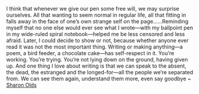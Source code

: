 I think that whenever we give our pen some free will, we may surprise ourselves. All that wanting to seem normal in regular life, all that fitting in falls away in the face of one’s own strange self on the page……Reminding myself that no one else would ever see what I wrote—with my ballpoint pen in my wide-ruled spiral notebook—helped me be less censored and less afraid. Later, I could decide to show or not, because whether anyone ever read it was not the most important thing. Writing or making anything—a poem, a bird feeder, a chocolate cake—has self-respect in it. You’re working. You’re trying. You’re not lying down on the ground, having given up. And one thing I love about writing is that we can speak to the absent, the dead, the estranged and the longed-for—all the people we’re separated from. We can see them again, understand them more, even say goodbye ~ [Sharon Olds](https://emea01.safelinks.protection.outlook.com/?url=https%3A%2F%2Flondonwriterssalon.us4.list-manage.com%2Ftrack%2Fclick%3Fu%3D8b047263967451488070a8ad0%26id%3D1547f1da55%26e%3Dd0baf97615&data=04%7C01%7C%7C41d5769dead14f7defd308d95332120a%7C84df9e7fe9f640afb435aaaaaaaaaaaa%7C1%7C0%7C637632296777106295%7CUnknown%7CTWFpbGZsb3d8eyJWIjoiMC4wLjAwMDAiLCJQIjoiV2luMzIiLCJBTiI6Ik1haWwiLCJXVCI6Mn0%3D%7C1000&sdata=xxzQNFhmV3vl0%2B62O5wbdA7VkhKT3ci3eimrn6aMMsQ%3D&reserved=0 "Protected by Outlook: https://londonwriterssalon.us4.list-manage.com/track/click?u=8b047263967451488070a8ad0&id=1547f1da55&e=d0baf97615. Click or tap to follow the link.")